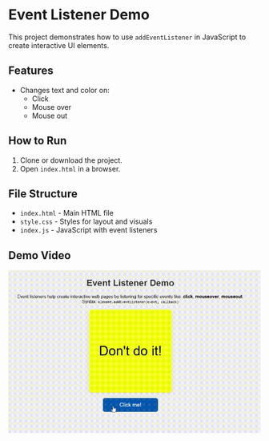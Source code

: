 # Event Listener Demo

This project demonstrates how to use `addEventListener` in JavaScript to create interactive UI elements.

## Features

- Changes text and color on:
  - Click
  - Mouse over
  - Mouse out

## How to Run

1. Clone or download the project.
2. Open `index.html` in a browser.

## File Structure

- `index.html` - Main HTML file
- `style.css` - Styles for layout and visuals
- `index.js` - JavaScript with event listeners

## Demo Video
![Watch Demo](preview.gif)

